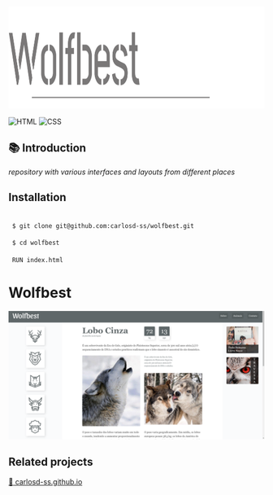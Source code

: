 <img src="https://github.com/carlosd-ss/wolfbest/blob/master/.github/wolf.svg" widht="200" height="200"> 

![HTML](https://img.shields.io/badge/HTML-%23E34F26?style=for-the-badge&logo=HTML5&labelColor=%23444444)
![CSS](https://img.shields.io/badge/CSS-%231572B6?style=for-the-badge&logo=CSS3&logoColor=%231572B6&labelColor=%23444444)


## :books: Introduction

*repository with various interfaces and layouts from different places*



## Installation


```zsh

 $ git clone git@github.com:carlosd-ss/wolfbest.git

 $ cd wolfbest
 
 RUN index.html
```



# Wolfbest

<img src="https://github.com/carlosd-ss/wolfbest/blob/master/.github/wolfs.png" widht="400"> 


## Related projects

[:briefcase: carlosd-ss.github.io](https://github.com/carlosd-ss/carlosd-ss.github.io)
